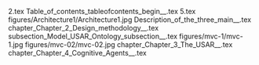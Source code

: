 2.tex
Table_of_contents_tableofcontents_begin__.tex
5.tex
figures/Architecture1/Architecture1.jpg
Description_of_the_three_main__.tex
chapter_Chapter_2_Design_methodology__.tex
subsection_Model_USAR_Ontology_subsection__.tex
figures/mvc-1/mvc-1.jpg
figures/mvc-02/mvc-02.jpg
chapter_Chapter_3_The_USAR__.tex
chapter_Chapter_4_Cognitive_Agents__.tex
